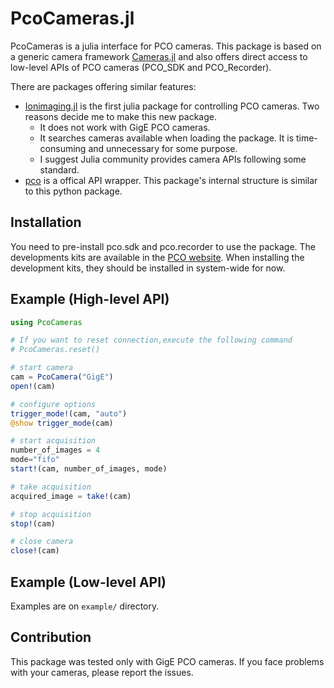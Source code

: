 # PcoCameras.jl

PcoCameras is a julia interface for PCO cameras.
This package is based on a generic camera framework [Cameras.jl](https://github.com/IHPSystems/Cameras.jl) and also offers direct access to low-level APIs of PCO cameras (PCO_SDK and PCO_Recorder).

There are packages offering similar features:
- [Ionimaging.jl](https://gitlab.com/mnkmr/Ionimaging.jl) is the first julia package for controlling PCO cameras. Two reasons decide me to make this new package.
    - It does not work with GigE PCO cameras.
    - It searches cameras available when loading the package. It is time-consuming and unnecessary for some purpose.
    - I suggest Julia community provides camera APIs following some standard.
- [pco](https://pypi.org/project/pco/) is a offical API wrapper. This package's internal structure is similar to this python package.

## Installation

You need to pre-install pco.sdk and pco.recorder to use the package. The developments kits are available in the [PCO website](https://www.pco-imaging.com/).
When installing the development kits, they should be installed in system-wide for now.

## Example (High-level API)

```julia
using PcoCameras

# If you want to reset connection,execute the following command
# PcoCameras.reset()

# start camera
cam = PcoCamera("GigE")
open!(cam)

# configure options
trigger_mode!(cam, "auto")
@show trigger_mode(cam)

# start acquisition
number_of_images = 4
mode="fifo"
start!(cam, number_of_images, mode)

# take acquisition
acquired_image = take!(cam)

# stop acquisition
stop!(cam)

# close camera
close!(cam)
```

## Example (Low-level API)

Examples are on `example/` directory.


## Contribution

This package was tested only with GigE PCO cameras. If you face problems with your cameras, please report the issues.
